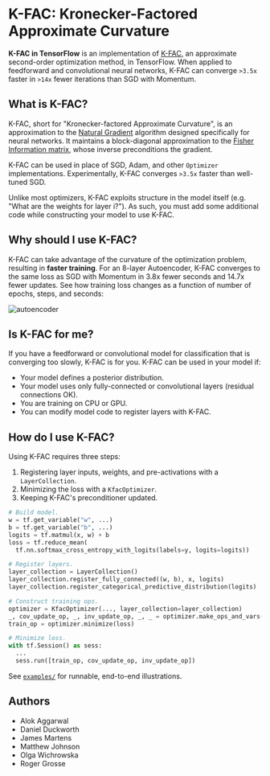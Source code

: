 # K-FAC: Kronecker-Factored Approximate Curvature

**K-FAC in TensorFlow** is an implementation of [K-FAC][kfac-paper], an
approximate second-order optimization method, in TensorFlow. When applied to
feedforward and convolutional neural networks, K-FAC can converge `>3.5x`
faster in `>14x` fewer iterations than SGD with Momentum.

[kfac-paper]: https://arxiv.org/abs/1503.05671

## What is K-FAC?

K-FAC, short for "Kronecker-factored Approximate Curvature", is an approximation
to the [Natural Gradient][natural_gradient] algorithm designed specifically for
neural networks. It maintains a block-diagonal approximation to the [Fisher
Information matrix][fisher_information], whose inverse preconditions the
gradient.

K-FAC can be used in place of SGD, Adam, and other `Optimizer` implementations.
Experimentally, K-FAC converges `>3.5x` faster than well-tuned SGD.

Unlike most optimizers, K-FAC exploits structure in the model itself (e.g. "What
are the weights for layer i?"). As such, you must add some additional code while
constructing your model to use K-FAC.

[natural_gradient]: http://www.mitpressjournals.org/doi/abs/10.1162/089976698300017746
[fisher_information]: https://en.wikipedia.org/wiki/Fisher_information#Matrix_form

## Why should I use K-FAC?

K-FAC can take advantage of the curvature of the optimization problem, resulting
in **faster training**. For an 8-layer Autoencoder, K-FAC converges to the same
loss as SGD with Momentum in 3.8x fewer seconds and 14.7x fewer updates. See how
training loss changes as a function of number of epochs, steps, and seconds:

![autoencoder](g3doc/autoencoder.png)

## Is K-FAC for me?

If you have a feedforward or convolutional model for classification that is
converging too slowly, K-FAC is for you. K-FAC can be used in your model if:

*   Your model defines a posterior distribution.
*   Your model uses only fully-connected or convolutional layers (residual
    connections OK).
*   You are training on CPU or GPU.
*   You can modify model code to register layers with K-FAC.

## How do I use K-FAC?

Using K-FAC requires three steps:

1.  Registering layer inputs, weights, and pre-activations with a
    `LayerCollection`.
1.  Minimizing the loss with a `KfacOptimizer`.
1.  Keeping K-FAC's preconditioner updated.

```python
# Build model.
w = tf.get_variable("w", ...)
b = tf.get_variable("b", ...)
logits = tf.matmul(x, w) + b
loss = tf.reduce_mean(
  tf.nn.softmax_cross_entropy_with_logits(labels=y, logits=logits))

# Register layers.
layer_collection = LayerCollection()
layer_collection.register_fully_connected((w, b), x, logits)
layer_collection.register_categorical_predictive_distribution(logits)

# Construct training ops.
optimizer = KfacOptimizer(..., layer_collection=layer_collection)
_, cov_update_op, _, inv_update_op, _, _ = optimizer.make_ops_and_vars()
train_op = optimizer.minimize(loss)

# Minimize loss.
with tf.Session() as sess:
  ...
  sess.run([train_op, cov_update_op, inv_update_op])
```

See [`examples/`](https://github.com/tensorflow/kfac/tree/master/kfac/examples/) for runnable, end-to-end illustrations.

## Authors

- Alok Aggarwal
- Daniel Duckworth
- James Martens
- Matthew Johnson
- Olga Wichrowska
- Roger Grosse
